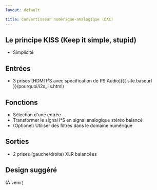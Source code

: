 ```yaml
---
layout: default

title: Convertisseur numérique-analogique (DAC)
---
```


## Le principe KISS (Keep it simple, stupid)

* Simplicité

## Entrées

* 3 prises [HDMI I²S avec spécification de PS Audio]({{ site.baseurl }}/pourquoi/i2s_iis.html)

## Fonctions

* Sélection d'une entrée
* Transformer le signal I²S en signal analogique stéréo balancé
* (Optionel) Utiliser des filtres dans le domaine numérique

## Sorties

* 2 prises (gauche/droite) XLR balancées

## Design suggéré

(À venir)
